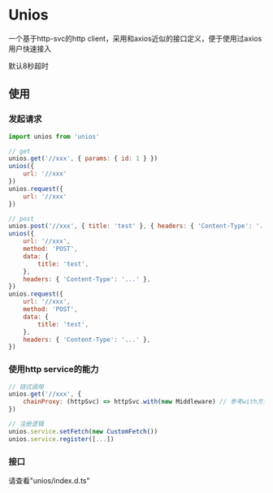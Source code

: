 # Unios

一个基于http-svc的http client，采用和axios近似的接口定义，便于使用过axios用户快速接入

默认8秒超时

## 使用

### 发起请求

```js
import unios from 'unios'

// get
unios.get('//xxx', { params: { id: 1 } })
unios({
    url: '//xxx'
})
unios.request({
    url: '//xxx'
})

// post
unios.post('//xxx', { title: 'test' }, { headers: { 'Content-Type': '...' } })
unios({
    url: '//xxx',
    method: 'POST',
    data: {
        title: 'test',
    },
    headers: { 'Content-Type': '...' },
})
unios.request({
    url: '//xxx',
    method: 'POST',
    data: {
        title: 'test',
    },
    headers: { 'Content-Type': '...' },
})

```

### 使用http service的能力

```js
// 链式调用
unios.get('//xxx', {
    chainProxy: (httpSvc) => httpSvc.with(new Middleware) // 参考with方法
})

// 注册逻辑
unios.service.setFetch(new CustomFetch())
unios.service.register([...])
```

### 接口

请查看"unios/index.d.ts"
